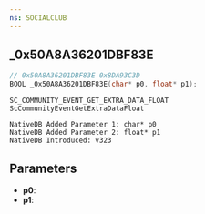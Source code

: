 ```yaml
---
ns: SOCIALCLUB
---
```

## _0x50A8A36201DBF83E

```c
// 0x50A8A36201DBF83E 0x8DA93C3D
BOOL _0x50A8A36201DBF83E(char* p0, float* p1);
```

```
SC_COMMUNITY_EVENT_GET_EXTRA_DATA_FLOAT
ScCommunityEventGetExtraDataFloat

NativeDB Added Parameter 1: char* p0
NativeDB Added Parameter 2: float* p1
NativeDB Introduced: v323
```

## Parameters
* **p0**: 
* **p1**: 